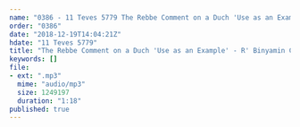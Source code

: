```yaml
---
name: "0386 - 11 Teves 5779 The Rebbe Comment on a Duch 'Use as an Example' - R' Binyamin Cohen"
order: "0386"
date: "2018-12-19T14:04:21Z"
hdate: "11 Teves 5779"
title: "The Rebbe Comment on a Duch 'Use as an Example' - R' Binyamin Cohen"
keywords: []
file:
- ext: ".mp3"
  mime: "audio/mp3"
  size: 1249197
  duration: "1:18"
published: true
---
```

